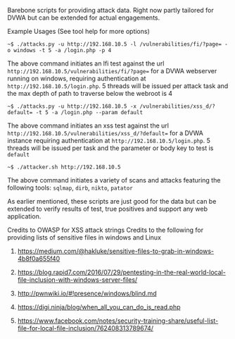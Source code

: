 Barebone scripts for providing attack data. Right now partly tailored for DVWA but can be extended for actual engagements.

Example Usages (See tool help for more options)

`~$ ./attacks.py -u http://192.168.10.5 -l /vulnerabilities/fi/?page= -o windows -t 5 -a /login.php -p 4`

The above command initiates an lfi test against the url `http://192.168.10.5/vulnerabilities/fi/?page=` for a DVWA webserver running on windows, requiring authentication at `http://192.168.10.5/login.php`. 5 threads will be issued per attack task and the max depth of path to traverse below the webroot is 4

`~$ ./attacks.py -u http://192.168.10.5 -x /vulnerabilities/xss_d/?default= -t 5 -a /login.php --param default`

The above command initiates an xss test against the url `http://192.168.10.5/vulnerabilities/xss_d/?default=` for a DVWA instance requiring authentication at `http://192.168.10.5/login.php`. 5 threads will be issued per task and the parameter or body key to test is `default`

`~$ ./attacker.sh http://192.168.10.5`

The above command initiates a variety of scans and attacks featuring the following tools: `sqlmap`, `dirb`, `nikto`, `patator`

As earlier mentioned, these scripts are just good for the data but can be extended to verify results of test, true positives and support any web application.

Credits to OWASP for XSS attack strings
Credits to the following for providing lists of sensitive files in windows and Linux

1. https://medium.com/@hakluke/sensitive-files-to-grab-in-windows-4b8f0a655f40

2. https://blog.rapid7.com/2016/07/29/pentesting-in-the-real-world-local-file-inclusion-with-windows-server-files/

3. http://pwnwiki.io/#!presence/windows/blind.md

4. https://digi.ninja/blog/when_all_you_can_do_is_read.php

5. https://www.facebook.com/notes/security-training-share/useful-list-file-for-local-file-inclusion/762408313789674/
